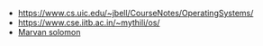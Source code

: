 * https://www.cs.uic.edu/~jbell/CourseNotes/OperatingSystems/
* https://www.cse.iitb.ac.in/~mythili/os/
* [Marvan solomon](https://pages.cs.wisc.edu/~solomon/)

